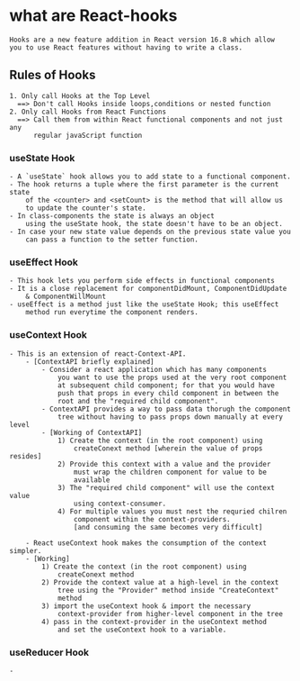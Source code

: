 # what are React-hooks
    Hooks are a new feature addition in React version 16.8 which allow
    you to use React features without having to write a class.  
## Rules of Hooks
    1. Only call Hooks at the Top Level
      ==> Don't call Hooks inside loops,conditions or nested function
    2. Only call Hooks from React Functions
      ==> Call them from within React functional components and not just any 
          regular javaScript function


### useState Hook
    - A `useState` hook allows you to add state to a functional component.
    - The hook returns a tuple where the first parameter is the current state
        of the <counter> and <setCount> is the method that will allow us
        to update the counter's state.
    - In class-components the state is always an object
        using the useState hook, the state doesn't have to be an object.
    - In case your new state value depends on the previous state value you 
        can pass a function to the setter function.


### useEffect Hook
    - This hook lets you perform side effects in functional components
    - It is a close replacement for componentDidMount, ComponentDidUpdate 
        & ComponentWillMount
    - useEffect is a method just like the useState Hook; this useEffect 
        method run everytime the component renders.

### useContext Hook
    - This is an extension of react-Context-API.
        - [ContextAPI briefly explained]
            - Consider a react application which has many components
                you want to use the props used at the very root component
                at subsequent child component; for that you would have
                push that props in every child component in between the
                root and the "required child component".
            - ContextAPI provides a way to pass data thorugh the component
                tree without having to pass props down manually at every level
            - [Working of ContextAPI]
                1) Create the context (in the root component) using 
                    createConext method [wherein the value of props resides]
                2) Provide this context with a value and the provider
                    must wrap the children component for value to be
                    available
                3) The "required child component" will use the context value
                    using context-consumer.
                4) For multiple values you must nest the requried chilren
                    component within the context-providers. 
                    [and consuming the same becomes very difficult]

        - React useContext hook makes the consumption of the context simpler.
        - [Working]
            1) Create the context (in the root component) using 
                createConext method
            2) Provide the context value at a high-level in the context
                tree using the "Provider" method inside "CreateContext"
                method
            3) import the useContext hook & import the necessary 
                context-provider from higher-level component in the tree
            4) pass in the context-provider in the useContext method
                and set the useContext hook to a variable.

### useReducer Hook
    - 